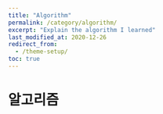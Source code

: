 ```yaml
---
title: "Algorithm"
permalink: /category/algorithm/
excerpt: "Explain the algorithm I learned"
last_modified_at: 2020-12-26
redirect_from:
  - /theme-setup/
toc: true
---
```


# 알고리즘 